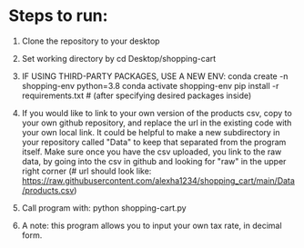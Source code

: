 # Steps to run:

1. Clone the repository to your desktop

2. Set working directory by cd Desktop/shopping-cart

3. IF USING THIRD-PARTY PACKAGES, USE A NEW ENV:
conda create -n shopping-env python=3.8 
conda activate shopping-env
pip install -r requirements.txt # (after specifying desired packages inside)

4. If you would like to link to your own version of the products csv, copy to your own github repository, and replace the url in the existing code with your own local link. It could be helpful to make a new subdirectory in your repository called "Data" to keep that separated from the program itself.
Make sure once you have the csv uploaded, you link to the raw data, by going into the csv in github and looking for "raw" in the upper right corner (# url should look like: https://raw.githubusercontent.com/alexha1234/shopping_cart/main/Data/products.csv)

4. Call program with:
python shopping-cart.py

5. A note: this program allows you to input your own tax rate, in decimal form.